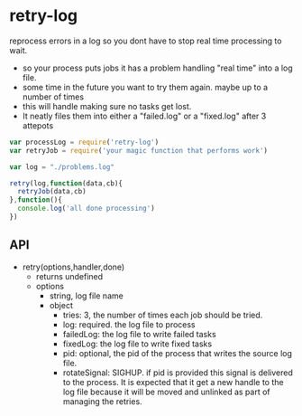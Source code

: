 # retry-log

reprocess errors in a log so you dont have to stop real time processing to wait.

- so your process puts jobs it has a problem handling "real time" into a log file.
- some time in the future you want to try them again. maybe up to a number of times
- this will handle making sure no tasks get lost. 
- It neatly files them into either a "failed.log" or a "fixed.log" after 3 attepots

```js
var processLog = require('retry-log')
var retryJob = require('your magic function that performs work')

var log = "./problems.log"

retry(log,function(data,cb){
  retryJob(data,cb)
},function(){
  console.log('all done processing')
})

```

API
---

- retry(options,handler,done)
  - returns undefined
  - options
    - string, log file name
    - object
      - tries: 3, the number of times each job should be tried.
      - log: required. the log file to process
      - failedLog: the log file to write failed tasks
      - fixedLog: the log file to write fixed tasks
      - pid: optional, the pid of the process that writes the source log file.
      - rotateSignal: SIGHUP. if pid is provided this signal is delivered to the process. It is expected that it get a new handle to the log file because it will be moved and unlinked as part of managing the retries.


